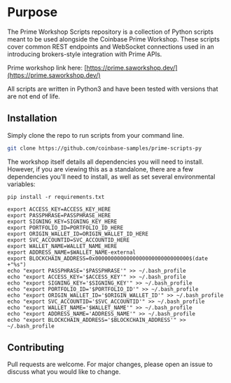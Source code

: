 # Purpose

The Prime Workshop Scripts repository is a collection of Python scripts meant to be used alongside the Coinbase Prime Workshop. These scripts cover common REST endpoints and WebSocket connections used in an introducing brokers-style integration with Prime APIs.

Prime workshop link here: [https://prime.saworkshop.dev/](https://prime.saworkshop.dev/)

All scripts are written in Python3 and have been tested with versions that are not end of life.

## Installation

Simply clone the repo to run scripts from your command line.

```bash
git clone https://github.com/coinbase-samples/prime-scripts-py
```

The workshop itself details all dependencies you will need to install. However, if you are viewing this as a standalone, there are a few dependencies you'll need to install, as well as set several environmental variables:

```
pip install -r requirements.txt

export ACCESS_KEY=ACCESS_KEY_HERE
export PASSPHRASE=PASSPHRASE_HERE
export SIGNING_KEY=SIGNING_KEY_HERE
export PORTFOLIO_ID=PORTFOLIO_ID_HERE
export ORIGIN_WALLET_ID=ORIGIN_WALLET_ID_HERE
export SVC_ACCOUNTID=SVC_ACCOUNTID_HERE
export WALLET_NAME=WALLET_NAME_HERE
export ADDRESS_NAME=$WALLET_NAME-external
export BLOCKCHAIN_ADDRESS=0x000000000000000000000000000000$(date +"%s")
echo "export PASSPHRASE='$PASSPHRASE'" >> ~/.bash_profile
echo "export ACCESS_KEY='$ACCESS_KEY'" >> ~/.bash_profile
echo "export SIGNING_KEY='$SIGNING_KEY'" >> ~/.bash_profile
echo "export PORTFOLIO_ID='$PORTFOLIO_ID'" >> ~/.bash_profile
echo "export ORIGIN_WALLET_ID='$ORIGIN_WALLET_ID'" >> ~/.bash_profile
echo "export SVC_ACCOUNTID='$SVC_ACCOUNTID'" >> ~/.bash_profile
echo "export WALLET_NAME='$WALLET_NAME'" >> ~/.bash_profile
echo "export ADDRESS_NAME='ADDRESS_NAME'" >> ~/.bash_profile
echo "export BLOCKCHAIN_ADDRESS='$BLOCKCHAIN_ADDRESS'" >> ~/.bash_profile
```

## Contributing
Pull requests are welcome. For major changes, please open an issue to discuss what you would like to change.
